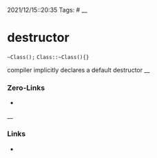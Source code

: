 2021/12/15::20:35
Tags: #
__
# destructor
`~Class();`
`Class::~Class(){}`


compiler implicitly declares a default destructor
__
### Zero-Links
-
__
### Links
-